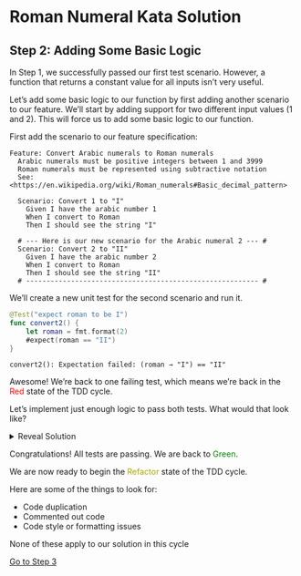 # Roman Numeral Kata Solution

## Step 2: Adding Some Basic Logic

In Step 1, we successfully passed our first test scenario. However, a function that returns a constant value for all
inputs isn’t very useful.

Let’s add some basic logic to our function by first adding another scenario to our feature. We’ll start by adding
support for two different input values (1 and 2). This will force us to add some basic logic to our function.

First add the scenario to our feature specification:

```gherkin
Feature: Convert Arabic numerals to Roman numerals
  Arabic numerals must be positive integers between 1 and 3999
  Roman numerals must be represented using subtractive notation
  See: <https://en.wikipedia.org/wiki/Roman_numerals#Basic_decimal_pattern>

  Scenario: Convert 1 to "I"
    Given I have the arabic number 1
    When I convert to Roman
    Then I should see the string "I"

  # --- Here is our new scenario for the Arabic numeral 2 --- #
  Scenario: Convert 2 to "II"
    Given I have the arabic number 2
    When I convert to Roman
    Then I should see the string "II"
  # --------------------------------------------------------- #
```

We’ll create a new unit test for the second scenario and run it.

```swift
@Test("expect roman to be I")
func convert2() {
    let roman = fmt.format(2)
    #expect(roman == "II")
}
```

```text
convert2(): Expectation failed: (roman → "I") == "II"
```

Awesome! We’re back to one failing test, which means we’re back in the <span style="color: red;">Red</span> state of the
TDD cycle.

Let’s implement just enough logic to pass both tests. What would that look like?

<details>

<summary>Reveal Solution</summary>

### This should work

```swift
func format(_ arabic: Int) -> String {
    if arabic == 2 {
        return "II"
    }
    return "I"
}
```

</details>

Congratulations! All tests are passing. We are back to <span style="color: green;">Green</span>.

We are now ready to begin the <span style="color: #a8a800;">Refactor</span> state of the TDD cycle.

Here are some of the things to look for:

* Code duplication
* Commented out code
* Code style or formatting issues

None of these apply to our solution in this cycle

[Go to Step 3](./Step_03.md)

